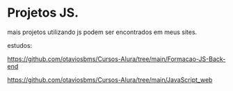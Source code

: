 # Projetos JS.
  mais projetos utilizando js podem ser encontrados em meus sites.

estudos:

https://github.com/otaviosbms/Cursos-Alura/tree/main/Formacao-JS-Back-end

https://github.com/otaviosbms/Cursos-Alura/tree/main/JavaScript_web
